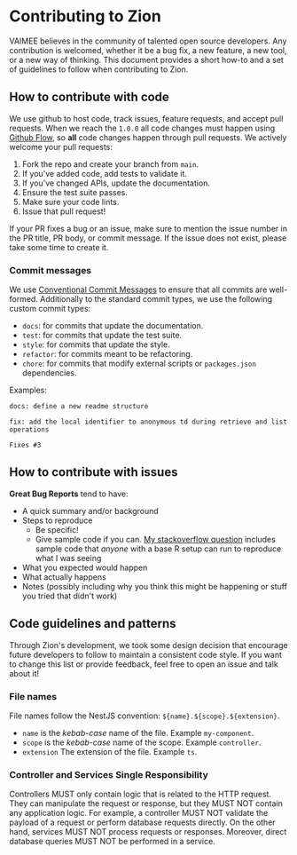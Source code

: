 # Contributing to Zion

VAIMEE believes in the community of talented open source developers. Any contribution is welcomed, whether it be a bug fix, a new feature, a new tool, or a new way of thinking. This document provides a short how-to and a set of guidelines to follow when contributing to Zion.

## How to contribute with code
We use github to host code, track issues, feature requests, and accept pull requests. When we reach the `1.0.0` all code changes must happen using [Github Flow](https://guides.github.com/introduction/flow/index.html), so **all** code changes happen through pull requests. 
We actively welcome your pull requests:

1. Fork the repo and create your branch from `main`.
2. If you've added code, add tests to validate it.
3. If you've changed APIs, update the documentation.
4. Ensure the test suite passes.
5. Make sure your code lints.
6. Issue that pull request!

If your PR fixes a bug or an issue, make sure to mention the issue number in the PR title, PR body, or commit message. If the issue does not exist, please take some time to create it.

### Commit messages

We use [Conventional Commit Messages](https://www.conventionalcommits.org/en/v1.0.0/#specification) to ensure that all commits are well-formed. Additionally to the standard commit types, we use the following custom commit types:
- `docs`: for commits that update the documentation.
- `test`: for commits that update the test suite.
- `style`: for commits that update the style.
- `refactor`: for commits meant to be refactoring.
- `chore`: for commits that modify external scripts or `packages.json` dependencies.

Examples:
```
docs: define a new readme structure
```
```
fix: add the local identifier to anonymous td during retrieve and list operations
    
Fixes #3
```

## How to contribute with issues
**Great Bug Reports** tend to have:

- A quick summary and/or background
- Steps to reproduce
  - Be specific!
  - Give sample code if you can. [My stackoverflow question](http://stackoverflow.com/q/12488905/180626) includes sample code that *anyone* with a base R setup can run to reproduce what I was seeing
- What you expected would happen
- What actually happens
- Notes (possibly including why you think this might be happening or stuff you tried that didn't work)

## Code guidelines and patterns

Through Zion's development, we took some design decision that encourage future developers to follow to maintain a consistent code style. If you want to change this list or provide feedback, feel free to open an issue and talk about it! 

### File names
File names follow the NestJS convention: `${name}.${scope}.${extension}`.
- `name` is the *kebab-case* name of the file. Example `my-component`.
- `scope` is the *kebab-case* name of the scope. Example `controller`. 
- `extension` The extension of the file. Example `ts`.

### Controller and Services Single Responsibility
Controllers MUST only contain logic that is related to the HTTP request. They can manipulate the request or response, but they MUST NOT contain any application logic. For example, a controller MUST NOT validate the payload of a request or perform database requests directly. On the other hand, services MUST NOT process requests or responses. Moreover, direct database queries MUST NOT be performed in a service.


